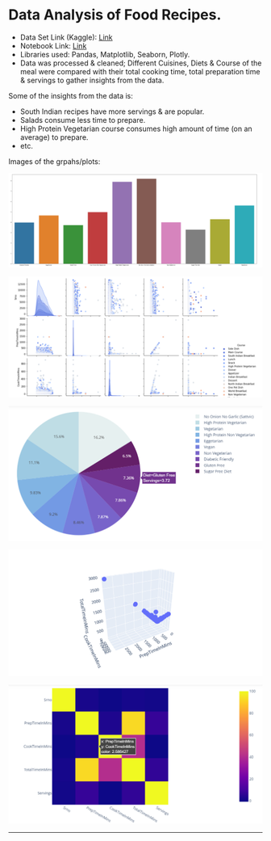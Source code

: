 # Data Analysis of Food Recipes.

- Data Set Link (Kaggle): [Link](https://www.kaggle.com/kanishk307/6000-indian-food-recipes-dataset)
- Notebook Link: [Link](https://github.com/Surajv311/Data_Analysis-Food_Recipes_DS/blob/main/Data_Analysis--Food-Recipies.ipynb)
- Libraries used: Pandas, Matplotlib, Seaborn, Plotly. 
- Data was processed & cleaned; Different Cuisines, Diets & Course of the meal were compared with their total cooking time, total preparation time & servings to gather insights from the data.

Some of the insights from the data is:
- South Indian recipes have more servings & are popular.
- Salads consume less time to prepare. 
- High Protein Vegetarian course consumes high amount of time (on an average) to prepare.
- etc.


Images of the grpahs/plots:

![diet-servings graph](https://github.com/Surajv311/Data_Analysis-Food_Recipes_DS/blob/main/images/diet-servings.png)

![pairplot](https://github.com/Surajv311/Data_Analysis-Food_Recipes_DS/blob/main/images/pairplot.png)

![pie chart](https://github.com/Surajv311/Data_Analysis-Food_Recipes_DS/blob/main/images/pie.png)

![scatter plot](https://github.com/Surajv311/Data_Analysis-Food_Recipes_DS/blob/main/images/scatterplot_3d.png)

![Correlation image](https://github.com/Surajv311/Data_Analysis-Food_Recipes_DS/blob/main/images/correlation.png)

--------------------------------------
